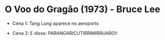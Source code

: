 # O Voo do Gragão (1973) - Bruce Lee

- Cena 1: Tang Lung aparece no aeroporto

- Cena 2: E disse: PARANGARICUTIRRIMIRRUARO!!
